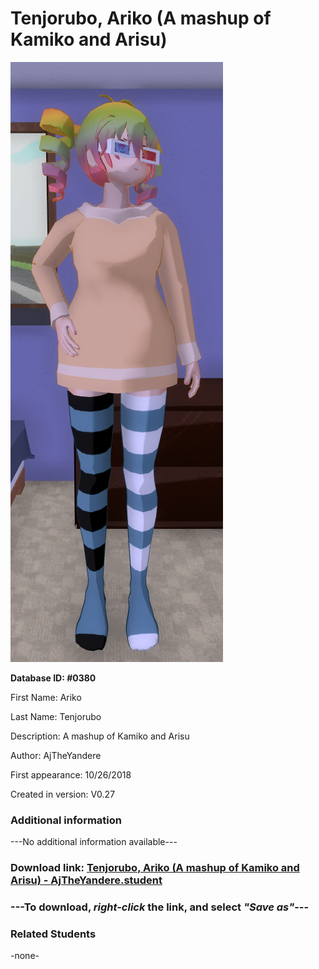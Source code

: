 # Tenjorubo, Ariko (A mashup of Kamiko and Arisu)

<img src="../../Files/Images/Tenjorubo, Ariko (A mashup of Kamiko and Arisu).png" title="Tenjorubo, Ariko (A mashup of Kamiko and Arisu) - AjTheYandere">

**Database ID: #0380**

First Name: Ariko

Last Name: Tenjorubo

Description: A mashup of Kamiko and Arisu

Author: AjTheYandere

First appearance: 10/26/2018

Created in version: V0.27

### Additional information

---No additional information available---

### Download link: <a href="https://raw.githubusercontent.com/Arbiter1223/Daigaku-Gurashi-Custom-Students/master/Files/Student%20Files/Tenjorubo%2C%20Ariko%20(A%20mashup%20of%20Kamiko%20and%20Arisu)%20-%20AjTheYandere.student">Tenjorubo, Ariko (A mashup of Kamiko and Arisu) - AjTheYandere.student</a>

### ---**To download, _right-click_ the link, and select _"Save as"_**---

### Related Students

-none-
